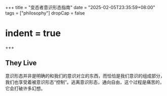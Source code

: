 +++
title = "变态者意识形态指南"
date = "2025-02-05T23:35:59+08:00"
tags = ["philosophy"]
dropCap = false
# indent = true
+++

## They Live

意识形态并非是明确的和我们的意识对立的东西，而恰恰是我们意识的组成部分，我们也享受着被意识形态“控制”。逃离意识形态，通向自由，这个过程是痛苦的，它会打破许多幻想。
